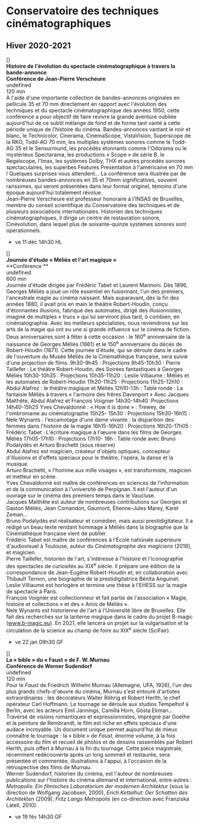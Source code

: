 # Conservatoire des techniques cinématographiques

## Hiver 2020-2021

[]  
**Histoire de l'évolution du spectacle cinématographique à travers la bande-annonce**  
**Conférence de Jean-Pierre Verscheure**  
undefined  
120 min  
À l'aide d'une importante collection de bandes-annonces originales en pellicule 35 et 70 mm directement en rapport avec l'évolution des techniques et du spectacle cinématographique des années 1950, cette conférence a pour objectif de faire revivre la grande aventure oubliée aujourd'hui de ce subtil mélange de fond et de forme tant vanté à cette période unique de l'histoire du cinéma. Bandes-annonces vantant le noir et blanc, le Technicolor, Cinerama, CinemaScope, VistaVision, Superscope de la RKO, Todd-AO 70 mm, les multiples systèmes sonores comme le Todd-AO 35 et le Sensurround, les procédés étonnants comme l'Odorama ou le mystérieux Spectarama, les productions « Scope » de série B, le Regalscope, l'Imax, les systèmes Dolby, THX et autres procédés sonores spectaculaires, les superbes Features Presentation à l'américaine en 70 mm ! Quelques surprises vous attendent... La conférence sera illustrée par de nombreuses bandes-annonces en 35 et 70mm significatives, souvent rarissimes, qui seront présentées dans leur format originel, témoins d'une époque aujourd'hui totalement révolue.  
Jean-Pierre Verscheure est professeur honoraire à l'INSAS de Bruxelles, membre du conseil scientifique du Conservatoire des techniques et de plusieurs associations internationales. Historien des techniques cinématographiques, il dirige un centre de restauration sonore, Cinévolution, dans lequel plus de soixante-quinze systèmes sonores sont opérationnels.

- ve 11 déc 14h30 HL

[]  
**Journée d'étude « Méliès et l'art magique »**  
**Conférence **  
undefined  
600 min  
Journée d'étude dirigée par Frédéric Tabet et Laurent Mannoni. Dès 1896, Georges Méliès a joué un rôle essentiel en fusionnant, l'un des premiers, l'ancestrale magie au cinéma naissant. Mais auparavant, dès la fin des années 1880, il avait pris en main le théâtre Robert-Houdin, conçu d'étonnantes illusions, fabriqué des automates, dirigé des illusionnistes, imaginé de multiples « trucs » qui lui serviront plus tard, ô combien, en cinématographie. Avec les meilleurs spécialistes, nous reviendrons sur les arts de la magie qui ont eu une si grande influence sur le cinéma de fiction. Deux anniversaires sont à fêter à cette occasion : le 160<sup>e</sup> anniversaire de la naissance de Georges Méliès (1861) et le 150<sup>e</sup> anniversaire du décès de Robert-Houdin (1871). Cette journée d'étude, qui se déroule dans le cadre de l'ouverture du Musée Méliès de la Cinémathèque française, sera suivie d'une projection de films. 9h30-9h45 : Projections 9h45-10h30 : Pierre Taillefer : Le théâtre Robert-Houdin, des Soirées fantastiques à Georges Méliès 10h30-10h35 : Projections 10h35-11h20 : Leslie Villiaume : Méliès et les automates de Robert-Houdin 11h20-11h25 : Projections 11h25-12h10 : Abdul Alafrez : le théâtre magique et Méliès 12h10-13h : Table ronde : La fantaisie Méliès à travers « l'armoire des frères Davenport » Avec Jacques Malthête, Abdul Alafrez et François Voignier 14h30-14h40 :Projections 14h40-15h25 Yves Chevaldonné : « How it is done » : Trewey, de l'ombromanie au cinématographe 15h25- 15h30 : Projections 15h30-16h15 : Nele Wynants : l'escamotage d'une dame vivante : la disparition des femmes dans l'histoire de la magie 16h15-16h20 : Projections 16h20-17h05 : Frédéric Tabet : L'écriture magique à l'œuvre dans les films de Georges Méliès 17h05-17h10 : Projections 17h10- 18h : Table ronde avec Bruno Podalydès et Arturo Brachetti (sous réserve)  
Abdul Alafrez est magicien, créateur d'objets optiques, concepteur d'illusions et d'effets spéciaux pour le théâtre, l'opéra, la danse et la musique.  
Arturo Brachetti, « l'homme aux mille visages », est transformiste, magicien et metteur en scène.  
Yves Chevaldonné est maître de conférences en sciences de l'information et de la communication à l'université de Perpignan. Il est l'auteur d'un ouvrage sur le cinéma des premiers temps dans le Vaucluse.  
Jacques Malthête est auteur de nombreuses contributions sur Georges et Gaston Méliès, Jean Comandon, Gaumont, Étienne-Jules Marey, Karel Zeman...  
Bruno Podalydès est réalisateur et comédien, mais aussi prestidigitateur. Il a rédigé un beau texte rendant hommage à Méliès dans la biographie que la Cinémathèque française vient de publier.  
Frédéric Tabet est maître de conférences à l'École nationale supérieure d'audiovisuel à Toulouse, auteur du _Cinématographe des magiciens_ (2018), et magicien.  
Pierre Taillefer, historien de l'art, s'intéresse à l'histoire et l'iconographie des spectacles de curiosités au XIX<sup>e</sup> siècle. Il prépare une édition de la correspondance de Jean-Eugène Robert-Houdin et, en collaboration avec Thibault Ternon, une biographie de la prestidigitatrice Bénita Anguinet.  
Leslie Villiaume est horlogère et termine une thèse à l'EHESS sur la magie de spectacle à Paris.  
François Voignier est collectionneur et fait partie de l'association « Magie, histoire et collections » et des « Amis de Méliès ».  
Nele Wynants est historienne de l'art à l'Université libre de Bruxelles. Elle fait des recherches sur la lanterne magique dans le cadre du projet B-magic (www.b-magic.eu). En 2021, elle lancera un projet sur la vulgarisation et la circulation de la science au champ de foire au XIX<sup>e</sup> siècle (SciFair).

- ve 22 jan 09h30 GF

[]  
**La « bible » du « Faust » de F. W. Murnau**  
**Conférence de Werner Sudendorf**  
undefined  
120 min  
Pour le _Faust_ de Friedrich Wilhelm Murnau (Allemagne, UFA, 1926), l'un des plus grands chefs-d'œuvre du cinéma, Murnau s'est entouré d'artistes extraordinaires : les décorateurs Walter Röhrig et Robert Herlth, le chef opérateur Carl Hoffmann. Le tournage se déroule aux studios Tempelhof à Berlin, avec les acteurs Emil Jannings, Camilla Horn, Gösta Ekman... Traversé de visions romantiques et expressionnistes, imprégné par Goethe et la peinture de Rembrandt, le film est riche en effets spéciaux d'une audace incroyable. Un document unique permet aujourd'hui de mieux connaître le tournage : la « bible » de _Faust_, énorme volume, à la fois accessoire du film et recueil de photos et de dessins rassemblés par Robert Herlth, puis offert à Murnau à la fin du tournage. Cette pièce magistrale, récemment redécouverte après un long sommeil et restaurée, sera présentée et commentée, illustrations à l'appui, à l'occasion de la rétrospective des films de Murnau.  
Werner Sudendorf, historien du cinéma, est l'auteur de nombreuses publications sur l'histoire du cinéma allemand et international, entre autres : _Metropolis: Ein filmisches Laboratorium der modernen Architektur_ (sous la direction de Wolfgang Jacobsen, 2000), _Erich Kettelhut: Der Schatten des Architekten_ (2009), _Fritz Langs Metropolis_ (en co-direction avec Franziska Latell, 2010).

- ve 19 fév 14h30 GF
